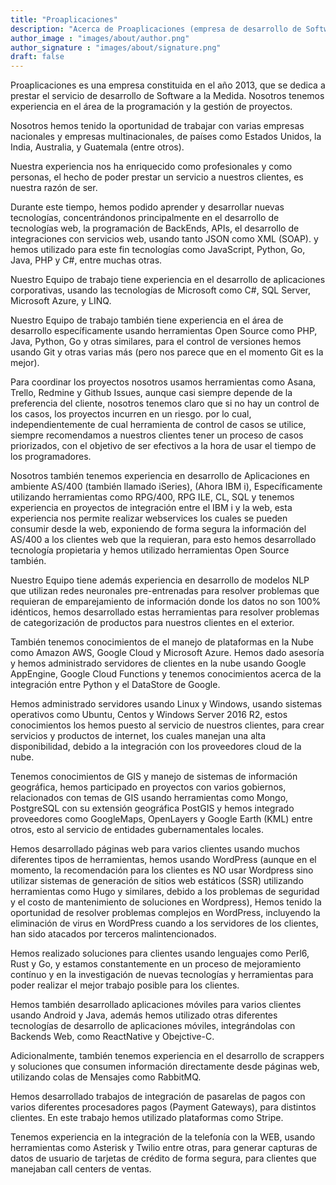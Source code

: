 ```yaml
---
title: "Proaplicaciones"
description: "Acerca de Proaplicaciones (empresa de desarrollo de Software)"
author_image : "images/about/author.png"
author_signature : "images/about/signature.png"
draft: false
---
```


Proaplicaciones es una empresa constituida en el año 2013, que se dedica a prestar el servicio de desarrollo de
Software a la Medida. Nosotros tenemos experiencia en el área de la programación y la gestión de proyectos.

Nosotros hemos tenido la oportunidad de trabajar con varias empresas nacionales y empresas multinacionales,
de países como Estados Unidos, la India, Australia, y Guatemala (entre otros).

Nuestra experiencia nos ha enriquecido como profesionales y como personas, el hecho de poder prestar un servicio
a nuestros clientes, es nuestra razón de ser.

Durante este tiempo, hemos podido aprender y desarrollar nuevas tecnologías, concentrándonos principalmente
en el desarrollo de tecnologías web, la programación de BackEnds, APIs, el desarrollo de integraciones con servicios
web, usando tanto JSON como XML (SOAP). y hemos utilizado para este fin tecnologías como JavaScript, Python, Go, Java, PHP y C#, entre muchas otras.

Nuestro Equipo de trabajo tiene experiencia en el desarrollo de aplicaciones corporativas, usando las tecnologías de Microsoft
como C#, SQL Server, Microsoft Azure, y LINQ.

Nuestro Equipo de trabajo también tiene experiencia en el área de desarrollo específicamente usando herramientas Open Source
como PHP, Java, Python, Go y otras similares, para el control de versiones hemos usando Git y otras varias más (pero nos parece
que en el momento Git es la mejor).

Para coordinar los proyectos nosotros usamos herramientas como Asana, Trello, Redmine y Github Issues, aunque casi siempre
depende de la preferencia del cliente, nosotros tenemos claro que si no hay un control de los casos, los proyectos incurren
en un riesgo. por lo cual, independientemente de cual herramienta de control de casos se utilice, siempre recomendamos a
nuestros clientes tener un proceso de casos priorizados, con el objetivo de ser efectivos a la hora de usar el tiempo
de los programadores. 

Nosotros también tenemos experiencia en desarrollo de Aplicaciones en ambiente AS/400 (también llamado iSeries), (Ahora IBM i),
Específicamente utilizando herramientas como RPG/400, RPG ILE, CL, SQL y tenemos experiencia en proyectos de integración
entre el IBM i y la web, esta experiencia nos permite realizar webservices los cuales se pueden consumir desde la web, exponiendo
de forma segura la información del AS/400 a los clientes web que la requieran, para esto hemos desarrollado tecnología propietaria y hemos utilizado herramientas Open Source también.

Nuestro Equipo tiene además experiencia en desarrollo de modelos NLP que utilizan redes neuronales pre-entrenadas para resolver
problemas que requieran de emparejamiento de información donde los datos no son 100% idénticos, hemos desarrollado estas
herramientas para resolver problemas de categorización de productos para nuestros clientes en el exterior.

También tenemos conocimientos de el manejo de plataformas en la Nube como Amazon AWS, Google Cloud y Microsoft Azure. 
Hemos dado asesoría y hemos administrado servidores de clientes en la nube usando Google AppEngine, Google Cloud Functions
y tenemos conocimientos acerca de la integración entre Python y el DataStore de Google.

Hemos administrado servidores usando Linux y Windows, usando sistemas operativos como Ubuntu, Centos y Windows Server 2016 R2,
estos conocimientos los hemos puesto al servicio de nuestros clientes, para crear servicios y productos de internet, los cuales
manejan una alta disponibilidad, debido a la integración con los proveedores cloud de la nube.

Tenemos conocimientos de GIS y manejo de sistemas de información geográfica, hemos participado en proyectos con varios gobiernos, 
relacionados con temas de GIS usando herramientas como Mongo, PostgreSQL con su extensión geográfica PostGIS y hemos integrado
proveedores como GoogleMaps, OpenLayers y Google Earth (KML) entre otros, esto al servicio de entidades gubernamentales locales.

Hemos desarrollado páginas web para varios clientes usando muchos diferentes tipos de herramientas, hemos usando WordPress (aunque en el momento, la recomendación para los clientes es NO usar Wordpress sino utilizar sistemas de generación de sitios web estáticos (SSR) utilizando herramientas como Hugo y similares, debido a los problemas de seguridad y el costo de mantenimiento
de soluciones en Wordpress), Hemos tenido la oportunidad de resolver problemas complejos en WordPress, incluyendo la eliminación
de virus en WordPress cuando a los servidores de los clientes, han sido atacados por terceros malintencionados.

Hemos realizado soluciones para clientes usando lenguajes como Perl6, Rust y Go, y estamos constantemente en un proceso
de mejoramiento contínuo y en la investigación de nuevas tecnologías y herramientas para poder realizar el mejor trabajo posible
para los clientes.

Hemos también desarrollado aplicaciones móviles para varios clientes usando Android y Java, además hemos utilizado otras
diferentes tecnologías de desarrollo de aplicaciones móviles, integrándolas con Backends Web, como ReactNative y Obejctive-C.

Adicionalmente, también tenemos experiencia en el desarrollo de scrappers y soluciones que consumen información directamente
desde páginas web, utilizando colas de Mensajes como RabbitMQ.

Hemos desarrollado trabajos de integración de pasarelas de pagos con varios diferentes procesadores pagos (Payment Gateways),
para distintos clientes. En este trabajo hemos utilizado plataformas como Stripe.

Tenemos experiencia en la integración de la telefonía con la WEB, usando herramientas como Asterisk y Twilio entre otras, para
generar capturas de datos de usuario de tarjetas de crédito de forma segura, para clientes que manejaban call centers de ventas.


